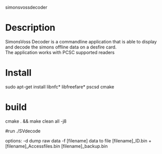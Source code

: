 simonsvossdecoder

# Description
SimonsVoss Decoder is a commandline application that is able to display and decode the simons offline data on a desfire card.  
The application works with PCSC supported readers

# Install
sudo apt-get install libnfc* libfreefare* pscsd cmake

# build
cmake . && make clean all -j8

#run 
./SVdecode

options: 
-d 		dump raw data
-f [filename]	data to file [filename]_ID.bin + [filename]_Accessfiles.bin [filename]_backup.bin
